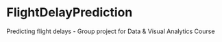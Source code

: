 # FlightDelayPrediction
Predicting flight delays - Group project for Data & Visual Analytics Course 
